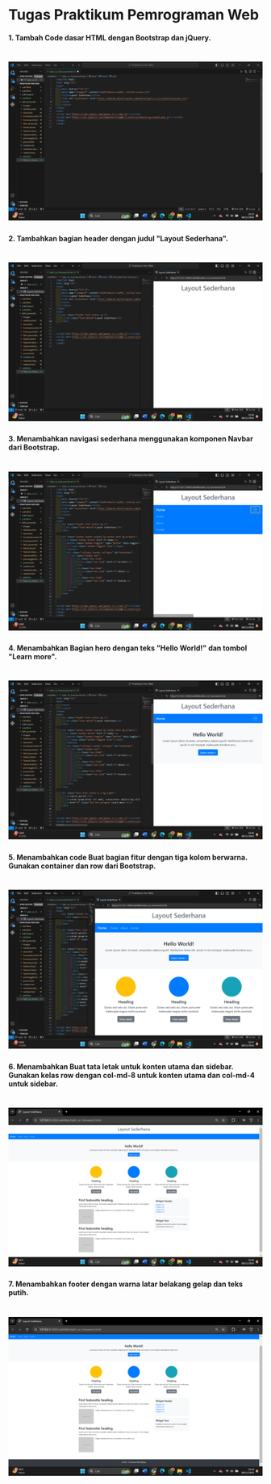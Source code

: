 # Tugas Praktikum Pemrograman Web

#### 1. Tambah Code dasar HTML dengan Bootstrap dan jQuery.

# ![text](images/1.png)

#### 2. Tambahkan bagian header dengan judul "Layout Sederhana".

# ![text](images/2.png)

#### 3. Menambahkan navigasi sederhana menggunakan komponen Navbar dari Bootstrap.

# ![text](images/3.png)

#### 4. Menambahkan Bagian hero dengan teks "Hello World!" dan tombol "Learn more".

# ![text](images/4.png)

#### 5. Menambahkan code Buat bagian fitur dengan tiga kolom berwarna. Gunakan container dan row dari Bootstrap.

# ![text](images/5.png)

#### 6. Menambahkan Buat tata letak untuk konten utama dan sidebar. Gunakan kelas row dengan col-md-8 untuk konten utama dan col-md-4 untuk sidebar.

# ![text](images/6.png) 

#### 7. Menambahkan footer dengan warna latar belakang gelap dan teks putih.

# ![text](images/7.png)